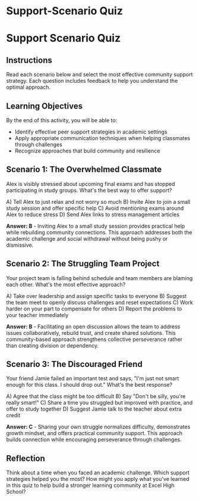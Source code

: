 

# Support-Scenario Quiz

# Support Scenario Quiz

## Instructions
Read each scenario below and select the most effective community support strategy. Each question includes feedback to help you understand the optimal approach.

## Learning Objectives
By the end of this activity, you will be able to:
- Identify effective peer support strategies in academic settings
- Apply appropriate communication techniques when helping classmates through challenges
- Recognize approaches that build community and resilience

## Scenario 1: The Overwhelmed Classmate
Alex is visibly stressed about upcoming final exams and has stopped participating in study groups. What's the best way to offer support?

A) Tell Alex to just relax and not worry so much
B) Invite Alex to join a small study session and offer specific help
C) Avoid mentioning exams around Alex to reduce stress
D) Send Alex links to stress management articles

**Answer: B** - Inviting Alex to a small study session provides practical help while rebuilding community connections. This approach addresses both the academic challenge and social withdrawal without being pushy or dismissive.

## Scenario 2: The Struggling Team Project
Your project team is falling behind schedule and team members are blaming each other. What's the most effective approach?

A) Take over leadership and assign specific tasks to everyone
B) Suggest the team meet to openly discuss challenges and reset expectations
C) Work harder on your part to compensate for others
D) Report the problems to your teacher immediately

**Answer: B** - Facilitating an open discussion allows the team to address issues collaboratively, rebuild trust, and create shared solutions. This community-based approach strengthens collective perseverance rather than creating division or dependency.

## Scenario 3: The Discouraged Friend
Your friend Jamie failed an important test and says, "I'm just not smart enough for this class. I should drop out." What's the best response?

A) Agree that the class might be too difficult
B) Say "Don't be silly, you're really smart!"
C) Share a time you struggled but improved with practice, and offer to study together
D) Suggest Jamie talk to the teacher about extra credit

**Answer: C** - Sharing your own struggle normalizes difficulty, demonstrates growth mindset, and offers practical community support. This approach builds connection while encouraging perseverance through challenges.

## Reflection
Think about a time when you faced an academic challenge. Which support strategies helped you the most? How might you apply what you've learned in this quiz to help build a stronger learning community at Excel High School?
